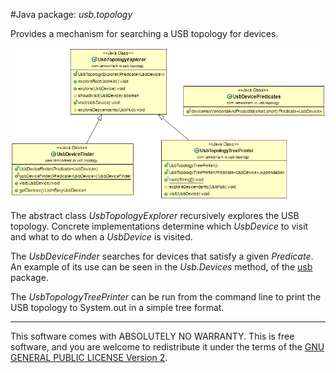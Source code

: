 #Java package: _usb.topology_

Provides a mechanism for searching a USB topology for devices.

![Class Diagram](../uml/com.iamcontent.io.usb.topology.png)

The abstract class _UsbTopologyExplorer_ recursively explores the USB topology. Concrete implementations determine which _UsbDevice_ to visit and what to do when a _UsbDevice_ is visited.

The _UsbDeviceFinder_ searches for devices that satisfy a given _Predicate_. An example of its use can be seen in the _Usb.Devices_ method, of the [usb](usb.md) package.

The _UsbTopologyTreePrinter_ can be run from the command line to print the USB topology to System.out in a simple  tree format.

---

This software comes with ABSOLUTELY NO WARRANTY. This is free software, and you are welcome to redistribute it
under the terms of the [GNU GENERAL PUBLIC LICENSE Version 2](https://www.gnu.org/licenses/gpl-2.0.html).

